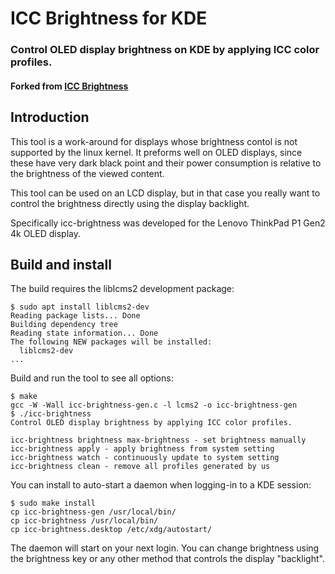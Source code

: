 # ICC Brightness for KDE

### Control OLED display brightness on KDE by applying ICC color profiles.

#### Forked from [ICC Brightness](https://github.com/udifuchs/icc-brightness)


## Introduction

This tool is a work-around for displays whose brightness contol is not
supported by the linux kernel. It preforms well on OLED displays,
since these have very dark black point and their power consumption is
relative to the brightness of the viewed content.

This tool can be used on an LCD display, but in that case you really want
to control the brightness directly using the display backlight.

Specifically icc-brightness was developed for the
Lenovo ThinkPad P1 Gen2 4k OLED display.


## Build and install

The build requires the liblcms2 development package:
```
$ sudo apt install liblcms2-dev 
Reading package lists... Done
Building dependency tree       
Reading state information... Done
The following NEW packages will be installed:
  liblcms2-dev
...
```

Build and run the tool to see all options:
```
$ make
gcc -W -Wall icc-brightness-gen.c -l lcms2 -o icc-brightness-gen
$ ./icc-brightness
Control OLED display brightness by applying ICC color profiles.
  
icc-brightness brightness max-brightness - set brightness manually
icc-brightness apply - apply brightness from system setting
icc-brightness watch - continuously update to system setting
icc-brightness clean - remove all profiles generated by us
```

You can install to auto-start a daemon when logging-in to a KDE session:
```
$ sudo make install
cp icc-brightness-gen /usr/local/bin/
cp icc-brightness /usr/local/bin/
cp icc-brightness.desktop /etc/xdg/autostart/
```

The daemon will start on your next login.
You can change brightness using the brightness key or any other method
that controls the display "backlight".
